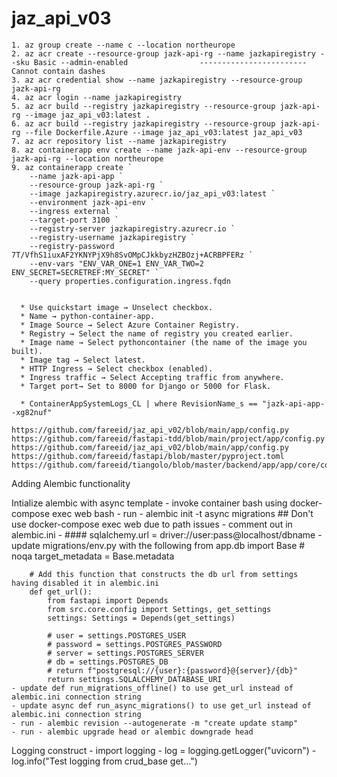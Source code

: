 # jaz_api_v03
```
1. az group create --name c --location northeurope
2. az acr create --resource-group jazk-api-rg --name jazkapiregistry --sku Basic --admin-enabled                ------------------------Cannot contain dashes
3. az acr credential show --name jazkapiregistry --resource-group jazk-api-rg
4. az acr login --name jazkapiregistry
5. az acr build --registry jazkapiregistry --resource-group jazk-api-rg --image jaz_api_v03:latest .
6. az acr build --registry jazkapiregistry --resource-group jazk-api-rg --file Dockerfile.Azure --image jaz_api_v03:latest jaz_api_v03
7. az acr repository list --name jazkapiregistry
8. az containerapp env create --name jazk-api-env --resource-group jazk-api-rg --location northeurope
9. az containerapp create `
    --name jazk-api-app `
    --resource-group jazk-api-rg `
    --image jazkapiregistry.azurecr.io/jaz_api_v03:latest `
    --environment jazk-api-env `
    --ingress external `
    --target-port 3100 `
    --registry-server jazkapiregistry.azurecr.io `
    --registry-username jazkapiregistry `
    --registry-password 7T/VfhS1iuxAF2YKNYPjX9h8SvOMpCJkkbyzHZBOzj+ACRBPFERz `
    --env-vars "ENV_VAR_ONE=1 ENV_VAR_TWO=2 ENV_SECRET=SECRETREF:MY_SECRET" `
    --query properties.configuration.ingress.fqdn


  * Use quickstart image → Unselect checkbox.
  * Name → python-container-app.
  * Image Source → Select Azure Container Registry.
  * Registry → Select the name of registry you created earlier.
  * Image name → Select pythoncontainer (the name of the image you built).
  * Image tag → Select latest.
  * HTTP Ingress → Select checkbox (enabled).
  * Ingress traffic → Select Accepting traffic from anywhere.
  * Target port→ Set to 8000 for Django or 5000 for Flask.

  * ContainerAppSystemLogs_CL | where RevisionName_s == "jazk-api-app--xg82nuf"

https://github.com/fareeid/jaz_api_v02/blob/main/app/config.py
https://github.com/fareeid/fastapi-tdd/blob/main/project/app/config.py
https://github.com/fareeid/jaz_api_v02/blob/main/app/config.py
https://github.com/fareeid/fastapi/blob/master/pyproject.toml
https://github.com/fareeid/tiangolo/blob/master/backend/app/app/core/config.py

```
Adding Alembic functionality

Intialize alembic with async template
    - invoke container bash using docker-compose exec web bash
    - run - alembic init -t async migrations   ## Don't use docker-compose exec web  due to path issues
    - comment out in alembic.ini - #### sqlalchemy.url  = driver://user:pass@localhost/dbname
    - update migrations/env.py with the following
        from app.db import Base # noqa
        target_metadata = Base.metadata

        # Add this function that constructs the db url from settings having disabled it in alembic.ini
        def get_url():
            from fastapi import Depends
            from src.core.config import Settings, get_settings
            settings: Settings = Depends(get_settings)

            # user = settings.POSTGRES_USER
            # password = settings.POSTGRES_PASSWORD
            # server = settings.POSTGRES_SERVER
            # db = settings.POSTGRES_DB
            # return f"postgresql://{user}:{password}@{server}/{db}"
            return settings.SQLALCHEMY_DATABASE_URI
    - update def run_migrations_offline() to use get_url instead of alembic.ini connection string
    - update async def run_async_migrations() to use get_url instead of alembic.ini connection string
    - run - alembic revision --autogenerate -m "create update stamp"
    - run - alembic upgrade head or alembic downgrade head

Logging construct
    - import logging
    - log = logging.getLogger("uvicorn")
    - log.info("Test logging from crud_base get...")

```
